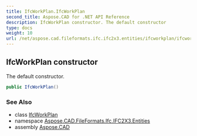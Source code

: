 ```yaml
---
title: IfcWorkPlan.IfcWorkPlan
second_title: Aspose.CAD for .NET API Reference
description: IfcWorkPlan constructor. The default constructor
type: docs
weight: 10
url: /net/aspose.cad.fileformats.ifc.ifc2x3.entities/ifcworkplan/ifcworkplan/
---
```

## IfcWorkPlan constructor

The default constructor.

```csharp
public IfcWorkPlan()
```

### See Also

* class [IfcWorkPlan](../)
* namespace [Aspose.CAD.FileFormats.Ifc.IFC2X3.Entities](../../ifcworkplan/)
* assembly [Aspose.CAD](../../../)


